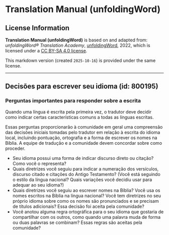 # Translation Manual (unfoldingWord)

## License Information

**Translation Manual (unfoldingWord)** is based on and adapted from: _unfoldingWord® Translation Academy_, [unfoldingWord](https://unfoldingword.org/utw), 2022, which is licensed under a [CC BY-SA 4.0 license](https://creativecommons.org/licenses/by-sa/4.0/legalcode.en).

This markdown version (created `2025-10-16`) is provided under the same license.



--------------------------------

## Decisões para escrever seu idioma (id: 800195)

### Perguntas importantes para responder sobre a escrita

Quando uma língua é escrita pela primeira vez, o tradutor deve decidir como indicar certas características comuns a todas as línguas escritas.

Essas perguntas proporcionarão à comunidade em geral uma compreensão das decisões iniciais tomadas pelo tradutor em relação à escrita do idioma local, incluindo pontuação, ortografia e a forma de escrever os nomes na Bíblia. A equipe de tradução e a comunidade devem concordar sobre como proceder.

* Seu idioma possui uma forma de indicar discurso direto ou citação? Como você o representa?
* Quais diretrizes você seguiu para indicar a numeração dos versículos, discurso citado e citações do Antigo Testamento? (Você está seguindo o estilo da língua nacional? Quais variações você decidiu usar para adequar ao seu idioma?)
* Quais diretrizes você seguiu ao escrever nomes na Bíblia? Você usa os nomes escritos na Bíblia na língua nacional? Você tem diretrizes no seu próprio idioma sobre como os nomes são pronunciados e se precisam de títulos adicionais? Essa decisão foi aceita pela comunidade?
* Você anotou alguma regra ortográfica para o seu idioma que gostaria de compartilhar com os outros, como quando uma palavra muda de forma ou duas palavras se combinam? Essas regras são aceitas pela comunidade?


